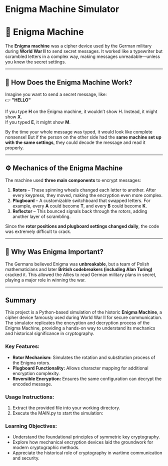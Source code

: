# Enigma Machine Simulator

# 🔐 Enigma Machine 

The **Enigma machine** was a cipher device used by the German military during **World War II** to send secret messages. It worked like a typewriter but scrambled letters in a complex way, making messages unreadable—unless you knew the secret settings.

---

## 📜 How Does the Enigma Machine Work?

Imagine you want to send a secret message, like:  
👉 **"HELLO"**  

If you type **H** on the Enigma machine, it wouldn’t show H. Instead, it might show **X**.  
If you typed **E**, it might show **M**.  

By the time your whole message was typed, it would look like complete nonsense! But if the person on the other side had the **same machine set up with the same settings**, they could decode the message and read it properly.

---

## ⚙️ Mechanics of the Enigma Machine

The machine used **three main components** to encrypt messages:

1. **Rotors** – These spinning wheels changed each letter to another. After every keypress, they moved, making the encryption even more complex.
2. **Plugboard** – A customizable switchboard that swapped letters. For example, every **A** could become **T**, and every **B** could become **K**.
3. **Reflector** – This bounced signals back through the rotors, adding another layer of scrambling.

Since the **rotor positions and plugboard settings changed daily**, the code was extremely difficult to crack.

---

## 🔑 Why Was Enigma Important?

The Germans believed Enigma was **unbreakable**, but a team of Polish mathematicians and later **British codebreakers (including Alan Turing)** cracked it. This allowed the Allies to read German military plans in secret, playing a major role in winning the war.

---

## Summary
This project is a Python-based simulation of the historic **Enigma Machine**, a cipher device famously used during World War II for secure communication. The simulator replicates the encryption and decryption process of the Enigma Machine, providing a hands-on way to understand its mechanics and historical significance in cryptography.

### Key Features:
- **Rotor Mechanism:** Simulates the rotation and substitution process of the Enigma rotors.
- **Plugboard Functionality:** Allows character mapping for additional encryption complexity.
- **Reversible Encryption:** Ensures the same configuration can decrypt the encoded message.

### Usage Instructions:
1. Extract the provided file into your working directory.
2. Execute the MAIN.py to start the simulation:
   

### Learning Objectives:
- Understand the foundational principles of symmetric key cryptography.
- Explore how mechanical encryption devices laid the groundwork for modern cryptographic methods.
- Appreciate the historical role of cryptography in wartime communication and security.

